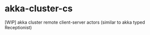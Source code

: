 # akka-cluster-cs
[WIP] akka cluster remote client-server actors (similar to akka typed Receptionist)
